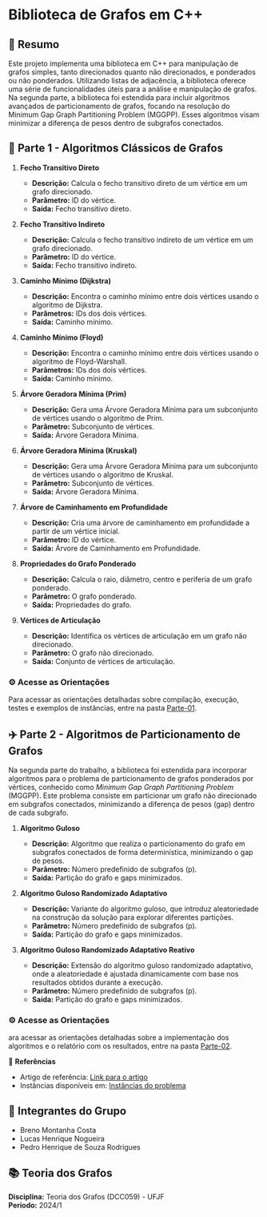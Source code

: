 # Biblioteca de Grafos em C++

## 🎯 Resumo

Este projeto implementa uma biblioteca em C++ para manipulação de grafos simples, tanto direcionados quanto não direcionados, e ponderados ou não ponderados. Utilizando listas de adjacência, a biblioteca oferece uma série de funcionalidades úteis para a análise e manipulação de grafos. Na segunda parte, a biblioteca foi estendida para incluir algoritmos avançados de particionamento de grafos, focando na resolução do Minimum Gap Graph Partitioning Problem (MGGPP). Esses algoritmos visam minimizar a diferença de pesos dentro de subgrafos conectados.

## 🚀 Parte 1 - Algoritmos Clássicos de Grafos

1. **Fecho Transitivo Direto**
   - **Descrição:** Calcula o fecho transitivo direto de um vértice em um grafo direcionado.
   - **Parâmetro:** ID do vértice.
   - **Saída:** Fecho transitivo direto.

2. **Fecho Transitivo Indireto**
   - **Descrição:** Calcula o fecho transitivo indireto de um vértice em um grafo direcionado.
   - **Parâmetro:** ID do vértice.
   - **Saída:** Fecho transitivo indireto.

3. **Caminho Mínimo (Dijkstra)**
   - **Descrição:** Encontra o caminho mínimo entre dois vértices usando o algoritmo de Dijkstra.
   - **Parâmetros:** IDs dos dois vértices.
   - **Saída:** Caminho mínimo.

4. **Caminho Mínimo (Floyd)**
   - **Descrição:** Encontra o caminho mínimo entre dois vértices usando o algoritmo de Floyd-Warshall.
   - **Parâmetros:** IDs dos dois vértices.
   - **Saída:** Caminho mínimo.

5. **Árvore Geradora Mínima (Prim)**
   - **Descrição:** Gera uma Árvore Geradora Mínima para um subconjunto de vértices usando o algoritmo de Prim.
   - **Parâmetro:** Subconjunto de vértices.
   - **Saída:** Árvore Geradora Mínima.

6. **Árvore Geradora Mínima (Kruskal)**
   - **Descrição:** Gera uma Árvore Geradora Mínima para um subconjunto de vértices usando o algoritmo de Kruskal.
   - **Parâmetro:** Subconjunto de vértices.
   - **Saída:** Árvore Geradora Mínima.

7. **Árvore de Caminhamento em Profundidade**
   - **Descrição:** Cria uma árvore de caminhamento em profundidade a partir de um vértice inicial.
   - **Parâmetro:** ID do vértice.
   - **Saída:** Árvore de Caminhamento em Profundidade.

8. **Propriedades do Grafo Ponderado**
   - **Descrição:** Calcula o raio, diâmetro, centro e periferia de um grafo ponderado.
   - **Parâmetro:** O grafo ponderado.
   - **Saída:** Propriedades do grafo.

9. **Vértices de Articulação**
   - **Descrição:** Identifica os vértices de articulação em um grafo não direcionado.
   - **Parâmetro:** O grafo não direcionado.
   - **Saída:** Conjunto de vértices de articulação.

### ⚙️ Acesse as Orientações

Para acessar as orientações detalhadas sobre compilação, execução, testes e exemplos de instâncias, entre na pasta [Parte-01](./Parte-01/).

## ✈️ Parte 2 - Algoritmos de Particionamento de Grafos

Na segunda parte do trabalho, a biblioteca foi estendida para incorporar algoritmos para o problema de particionamento de grafos ponderados por vértices, conhecido como *Minimum Gap Graph Partitioning Problem* (MGGPP). Este problema consiste em particionar um grafo não direcionado em subgrafos conectados, minimizando a diferença de pesos (gap) dentro de cada subgrafo.

1. **Algoritmo Guloso**
   - **Descrição:** Algoritmo que realiza o particionamento do grafo em subgrafos conectados de forma determinística, minimizando o gap de pesos.
   - **Parâmetro:** Número predefinido de subgrafos (p).
   - **Saída:** Partição do grafo e gaps minimizados.

2. **Algoritmo Guloso Randomizado Adaptativo**
   - **Descrição:** Variante do algoritmo guloso, que introduz aleatoriedade na construção da solução para explorar diferentes partições.
   - **Parâmetro:** Número predefinido de subgrafos (p).
   - **Saída:** Partição do grafo e gaps minimizados.

3. **Algoritmo Guloso Randomizado Adaptativo Reativo**
   - **Descrição:** Extensão do algoritmo guloso randomizado adaptativo, onde a aleatoriedade é ajustada dinamicamente com base nos resultados obtidos durante a execução.
   - **Parâmetro:** Número predefinido de subgrafos (p).
   - **Saída:** Partição do grafo e gaps minimizados.

### ⚙️ Acesse as Orientações

ara acessar as orientações detalhadas sobre a implementação dos algoritmos e o relatório com os resultados, entre na pasta [Parte-02](./Parte-02/).

🔗 **Referências**
- Artigo de referência: [Link para o artigo](https://www.sciencedirect.com/science/article/abs/pii/S0305054821000939)
- Instâncias disponíveis em: [Instâncias do problema](https://homes.di.unimi.it/cordone/research/research.html)

## 👥 Integrantes do Grupo
- Breno Montanha Costa
- Lucas Henrique Nogueira
- Pedro Henrique de Souza Rodrigues 

## 📚 Teoria dos Grafos
**Disciplina:** Teoria dos Grafos (DCC059) - UFJF  
**Período:** 2024/1